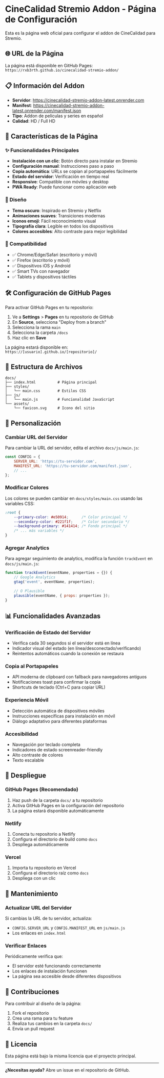 # CineCalidad Stremio Addon - Página de Configuración

Esta es la página web oficial para configurar el addon de CineCalidad para Stremio.

## 🌐 URL de la Página

La página está disponible en GitHub Pages: `https://rxb3rth.github.io/cinecalidad-stremio-addon/`

## 📋 Información del Addon

- **Servidor**: https://cinecalidad-stremio-addon-latest.onrender.com
- **Manifest**: https://cinecalidad-stremio-addon-latest.onrender.com/manifest.json
- **Tipo**: Addon de películas y series en español
- **Calidad**: HD / Full HD

## 🚀 Características de la Página

### ✨ Funcionalidades Principales

- **Instalación con un clic**: Botón directo para instalar en Stremio
- **Configuración manual**: Instrucciones paso a paso
- **Copia automática**: URLs se copian al portapapeles fácilmente
- **Estado del servidor**: Verificación en tiempo real
- **Responsive**: Compatible con móviles y desktop
- **PWA Ready**: Puede funcionar como aplicación web

### 🎨 Diseño

- **Tema oscuro**: Inspirado en Stremio y Netflix
- **Animaciones suaves**: Transiciones modernas
- **Iconos emoji**: Fácil reconocimiento visual
- **Tipografía clara**: Legible en todos los dispositivos
- **Colores accesibles**: Alto contraste para mejor legibilidad

### 📱 Compatibilidad

- ✅ Chrome/Edge/Safari (escritorio y móvil)
- ✅ Firefox (escritorio y móvil)
- ✅ Dispositivos iOS y Android
- ✅ Smart TVs con navegador
- ✅ Tablets y dispositivos táctiles

## 🛠️ Configuración de GitHub Pages

Para activar GitHub Pages en tu repositorio:

1. Ve a **Settings** > **Pages** en tu repositorio de GitHub
2. En **Source**, selecciona "Deploy from a branch"
3. Selecciona la rama `main` 
4. Selecciona la carpeta `/docs`
5. Haz clic en **Save**

La página estará disponible en: `https://[usuario].github.io/[repositorio]/`

## 📁 Estructura de Archivos

```
docs/
├── index.html          # Página principal
├── styles/
│   └── main.css        # Estilos CSS
├── js/
│   └── main.js         # Funcionalidad JavaScript
└── assets/
    └── favicon.svg     # Icono del sitio
```

## 🔧 Personalización

### Cambiar URL del Servidor

Para cambiar la URL del servidor, edita el archivo `docs/js/main.js`:

```javascript
const CONFIG = {
    SERVER_URL: 'https://tu-servidor.com',
    MANIFEST_URL: 'https://tu-servidor.com/manifest.json',
    // ...
};
```

### Modificar Colores

Los colores se pueden cambiar en `docs/styles/main.css` usando las variables CSS:

```css
:root {
    --primary-color: #e50914;      /* Color principal */
    --secondary-color: #221f1f;    /* Color secundario */
    --background-primary: #141414; /* Fondo principal */
    /* ... más variables */
}
```

### Agregar Analytics

Para agregar seguimiento de analytics, modifica la función `trackEvent` en `docs/js/main.js`:

```javascript
function trackEvent(eventName, properties = {}) {
    // Google Analytics
    gtag('event', eventName, properties);
    
    // O Plausible
    plausible(eventName, { props: properties });
}
```

## 📊 Funcionalidades Avanzadas

### Verificación de Estado del Servidor

- Verifica cada 30 segundos si el servidor está en línea
- Indicador visual del estado (en línea/desconectado/verificando)
- Reintentos automáticos cuando la conexión se restaura

### Copia al Portapapeles

- API moderna de clipboard con fallback para navegadores antiguos
- Notificaciones toast para confirmar la copia
- Shortcuts de teclado (Ctrl+C para copiar URL)

### Experiencia Móvil

- Detección automática de dispositivos móviles
- Instrucciones específicas para instalación en móvil
- Diálogo adaptativo para diferentes plataformas

### Accesibilidad

- Navegación por teclado completa
- Indicadores de estado screenreader-friendly
- Alto contraste de colores
- Texto escalable

## 🚀 Despliegue

### GitHub Pages (Recomendado)

1. Haz push de la carpeta `docs/` a tu repositorio
2. Activa GitHub Pages en la configuración del repositorio
3. La página estará disponible automáticamente

### Netlify

1. Conecta tu repositorio a Netlify
2. Configura el directorio de build como `docs`
3. Despliega automáticamente

### Vercel

1. Importa tu repositorio en Vercel
2. Configura el directorio raíz como `docs`
3. Despliega con un clic

## 📝 Mantenimiento

### Actualizar URL del Servidor

Si cambias la URL de tu servidor, actualiza:
- `CONFIG.SERVER_URL` y `CONFIG.MANIFEST_URL` en `js/main.js`
- Los enlaces en `index.html`

### Verificar Enlaces

Periódicamente verifica que:
- El servidor esté funcionando correctamente
- Los enlaces de instalación funcionen
- La página sea accesible desde diferentes dispositivos

## 🤝 Contribuciones

Para contribuir al diseño de la página:

1. Fork el repositorio
2. Crea una rama para tu feature
3. Realiza tus cambios en la carpeta `docs/`
4. Envía un pull request

## 📄 Licencia

Esta página está bajo la misma licencia que el proyecto principal.

---

**¿Necesitas ayuda?** Abre un issue en el repositorio de GitHub.
